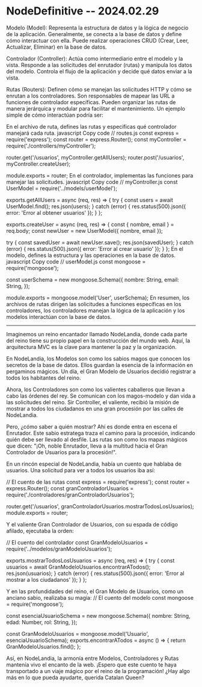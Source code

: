 # NodeDefinitive -- 2024.02.29

Modelo (Model):
Representa la estructura de datos y la lógica de negocio de la aplicación.
Generalmente, se conecta a la base de datos y define cómo interactuar con ella.
Puede realizar operaciones CRUD (Crear, Leer, Actualizar, Eliminar) en la base de datos.

Controlador (Controller):
Actúa como intermediario entre el modelo y la vista.
Responde a las solicitudes del enrutador (rutas) y manipula los datos del modelo.
Controla el flujo de la aplicación y decide qué datos enviar a la vista.

Rutas (Routers):
Definen cómo se manejan las solicitudes HTTP y cómo se enrutan a los controladores.
Son responsables de mapear las URL a funciones de controlador específicas.
Pueden organizar las rutas de manera jerárquica y modular para facilitar el mantenimiento.
Un ejemplo simple de cómo interactúan podría ser:

En el archivo de ruta, defines las rutas y especificas qué controlador manejará cada ruta.
javascript
Copy code
// routes.js
const express = require('express');
const router = express.Router();
const myController = require('./controllers/myController');

router.get('/usuarios', myController.getAllUsers);
router.post('/usuarios', myController.createUser);

module.exports = router;
En el controlador, implementas las funciones para manejar las solicitudes.
javascript
Copy code
// myController.js
const UserModel = require('../models/userModel');

exports.getAllUsers = async (req, res) => {
try {
const users = await UserModel.find();
res.json(users);
} catch (error) {
res.status(500).json({ error: 'Error al obtener usuarios' });
}
};

exports.createUser = async (req, res) => {
const { nombre, email } = req.body;
const newUser = new UserModel({ nombre, email });

try {
const savedUser = await newUser.save();
res.json(savedUser);
} catch (error) {
res.status(500).json({ error: 'Error al crear usuario' });
}
};
En el modelo, defines la estructura y las operaciones en la base de datos.
javascript
Copy code
// userModel.js
const mongoose = require('mongoose');

const userSchema = new mongoose.Schema({
nombre: String,
email: String,
});

module.exports = mongoose.model('User', userSchema);
En resumen, los archivos de rutas dirigen las solicitudes a funciones específicas en los controladores, los controladores manejan la lógica de la aplicación y los modelos interactúan con la base de datos.

---

Imaginemos un reino encantador llamado NodeLandia, donde cada parte del reino tiene su propio papel en la construcción del mundo web. Aquí, la arquitectura MVC es la clave para mantener la paz y la organización.

En NodeLandia, los Modelos son como los sabios magos que conocen los secretos de la base de datos. Ellos guardan la esencia de la información en pergaminos mágicos. Un día, el Gran Modelo de Usuarios decidió registrar a todos los habitantes del reino.

Ahora, los Controladores son como los valientes caballeros que llevan a cabo las órdenes del rey. Se comunican con los magos-modelo y dan vida a las solicitudes del reino. Sir Controller, el valiente, recibió la misión de mostrar a todos los ciudadanos en una gran procesión por las calles de NodeLandia.

Pero, ¿cómo saber a quién mostrar? Ahí es donde entra en escena el Enrutador. Este sabio estratega traza el camino para la procesión, indicando quién debe ser llevado al desfile. Las rutas son como los mapas mágicos que dicen: "¡Oh, noble Enrutador, lleva a la multitud hacia el Gran Controlador de Usuarios para la procesión!".

En un rincón especial de NodeLandia, había un cuento que hablaba de usuarios. Una solicitud para ver a todos los usuarios iba así:

// El cuento de las rutas
const express = require('express');
const router = express.Router();
const granControladorUsuarios = require('./controladores/granControladorUsuarios');

router.get('/usuarios', granControladorUsuarios.mostrarTodosLosUsuarios);
module.exports = router;

Y el valiente Gran Controlador de Usuarios, con su espada de código afilado, ejecutaba la orden:

// El cuento del controlador
const GranModeloUsuarios = require('../modelos/granModeloUsuarios');

exports.mostrarTodosLosUsuarios = async (req, res) => {
try {
const usuarios = await GranModeloUsuarios.encontrarATodos();
res.json(usuarios);
} catch (error) {
res.status(500).json({ error: 'Error al mostrar a los ciudadanos' });
}
};

Y en las profundidades del reino, el Gran Modelo de Usuarios, como un anciano sabio, realizaba su magia:
// El cuento del modelo
const mongoose = require('mongoose');

const esenciaUsuarioSchema = new mongoose.Schema({
nombre: String,
edad: Number,
rol: String,
});

const GranModeloUsuarios = mongoose.model('Usuario', esenciaUsuarioSchema);
exports.encontrarATodos = async () => {
return GranModeloUsuarios.find();
};

Así, en NodeLandia, la armonía entre Modelos, Controladores y Rutas mantenía vivo el encanto de la web. ¡Espero que este cuento te haya transportado a un viaje mágico por el reino de la programación! ¿Hay algo más en lo que pueda ayudarte, querida Catalan Queen?

